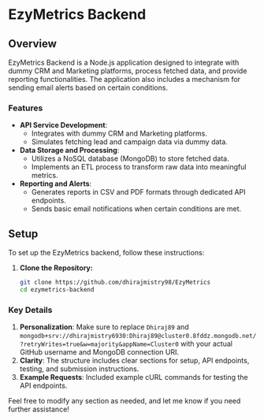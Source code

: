 # EzyMetrics Backend

## Overview
EzyMetrics Backend is a Node.js application designed to integrate with dummy CRM and Marketing platforms, process fetched data, and provide reporting functionalities. The application also includes a mechanism for sending email alerts based on certain conditions.

### Features
- **API Service Development**: 
  - Integrates with dummy CRM and Marketing platforms.
  - Simulates fetching lead and campaign data via dummy data.
- **Data Storage and Processing**: 
  - Utilizes a NoSQL database (MongoDB) to store fetched data.
  - Implements an ETL process to transform raw data into meaningful metrics.
- **Reporting and Alerts**: 
  - Generates reports in CSV and PDF formats through dedicated API endpoints.
  - Sends basic email notifications when certain conditions are met.

## Setup

To set up the EzyMetrics backend, follow these instructions:

1. **Clone the Repository:**
   ```bash
   git clone https://github.com/dhirajmistry98/EzyMetrics
   cd ezymetrics-backend

### Key Details
1. **Personalization**: Make sure to replace `Dhiraj89` and `mongodb+srv://dhirajmistry6930:Dhiraj89@cluster0.8fddz.mongodb.net/?retryWrites=true&w=majority&appName=Cluster0` with your actual GitHub username and MongoDB connection URI.
2. **Clarity**: The structure includes clear sections for setup, API endpoints, testing, and submission instructions.
3. **Example Requests**: Included example cURL commands for testing the API endpoints.

Feel free to modify any section as needed, and let me know if you need further assistance!
